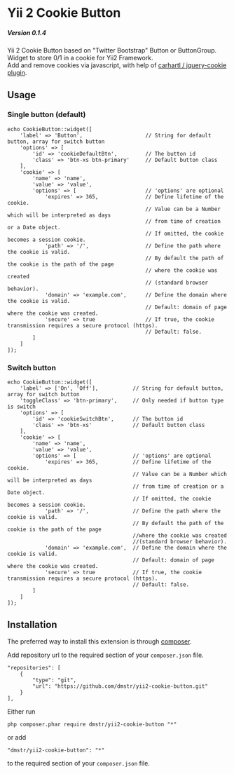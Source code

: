 Yii 2 Cookie Button
==================

##### Version 0.1.4

Yii 2 Cookie Button based on "Twitter Bootstrap" Button or ButtonGroup.
Widget to store 0/1 in a cookie for Yii2 Framework.  
Add and remove cookies via javascript, with help of [carhartl / jquery-cookie plugin](https://github.com/carhartl/jquery-cookie).

Usage
-------------------

### Single button (default)

    echo CookieButton::widget([
        'label' => 'Button',                    // String for default button, array for switch button
        'options' => [
            'id' => 'cookieDefaultBtn',         // The button id
            'class' => 'btn-xs btn-primary'     // Default button class
        ],
        'cookie' => [
            'name' => 'name',
            'value' => 'value',
            'options' => [                      // 'options' are optional
                'expires' => 365,               // Define lifetime of the cookie.
                                                // Value can be a Number which will be interpreted as days
                                                // from time of creation or a Date object.
                                                // If omitted, the cookie becomes a session cookie.
                'path' => '/',                  // Define the path where the cookie is valid.
                                                // By default the path of the cookie is the path of the page
                                                // where the cookie was created
                                                // (standard browser behavior).
                'domain' => 'example.com',      // Define the domain where the cookie is valid.
                                                // Default: domain of page where the cookie was created.
                'secure' => true                // If true, the cookie transmission requires a secure protocol (https).
                                                // Default: false.
            ]
        ]
    ]);

### Switch button

    echo CookieButton::widget([
        'label' => ['On', 'Off'],           // String for default button, array for switch button
        'toggleClass' => 'btn-primary',     // Only needed if button type is switch
        'options' => [
            'id' => 'cookieSwitchBtn',      // The button id
            'class' => 'btn-xs'             // Default button class
        ],
        'cookie' => [
            'name' => 'name',
            'value' => 'value',
            'options' => [                  // 'options' are optional
                'expires' => 365,           // Define lifetime of the cookie.
                                            // Value can be a Number which will be interpreted as days
                                            // from time of creation or a Date object.
                                            // If omitted, the cookie becomes a session cookie.
                'path' => '/',              // Define the path where the cookie is valid.
                                            // By default the path of the cookie is the path of the page
                                            //where the cookie was created
                                            //(standard browser behavior).
                'domain' => 'example.com',  // Define the domain where the cookie is valid.
                                            // Default: domain of page where the cookie was created.
                'secure' => true            // If true, the cookie transmission requires a secure protocol (https).
                                            // Default: false.
            ]
        ]
    ]);


Installation
------------

The preferred way to install this extension is through [composer](http://getcomposer.org/download/).

Add repository url to the required section of your `composer.json` file.

    "repositories": [
        {
            "type": "git",
            "url": "https://github.com/dmstr/yii2-cookie-button.git"
        }
    ],

Either run

    php composer.phar require dmstr/yii2-cookie-button "*"

or add

    "dmstr/yii2-cookie-button": "*"


to the required section of your `composer.json` file.